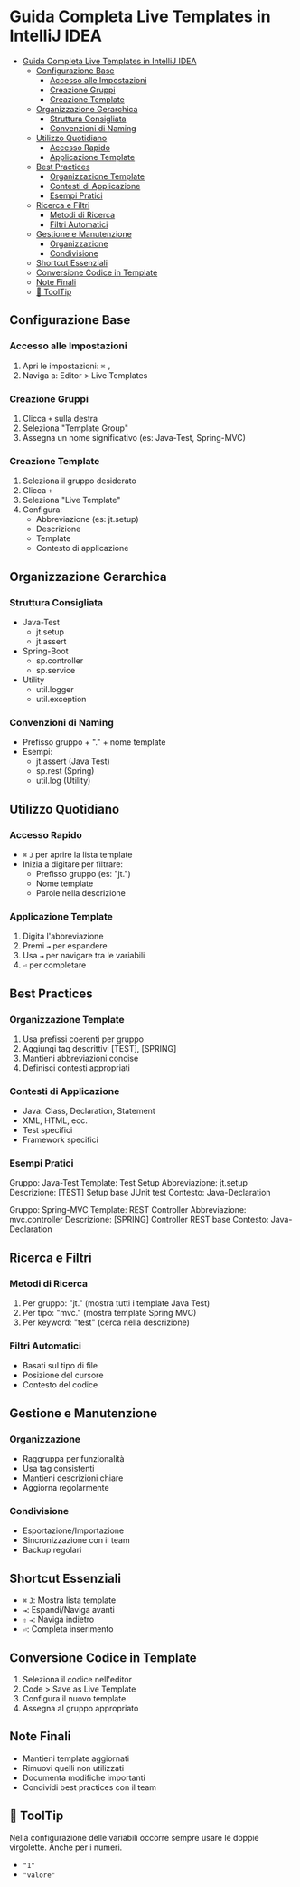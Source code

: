 # Guida Completa Live Templates in IntelliJ IDEA
<!-- TOC -->
* [Guida Completa Live Templates in IntelliJ IDEA](#guida-completa-live-templates-in-intellij-idea)
  * [Configurazione Base](#configurazione-base)
    * [Accesso alle Impostazioni](#accesso-alle-impostazioni)
    * [Creazione Gruppi](#creazione-gruppi)
    * [Creazione Template](#creazione-template)
  * [Organizzazione Gerarchica](#organizzazione-gerarchica)
    * [Struttura Consigliata](#struttura-consigliata)
    * [Convenzioni di Naming](#convenzioni-di-naming)
  * [Utilizzo Quotidiano](#utilizzo-quotidiano)
    * [Accesso Rapido](#accesso-rapido)
    * [Applicazione Template](#applicazione-template)
  * [Best Practices](#best-practices)
    * [Organizzazione Template](#organizzazione-template)
    * [Contesti di Applicazione](#contesti-di-applicazione)
    * [Esempi Pratici](#esempi-pratici)
  * [Ricerca e Filtri](#ricerca-e-filtri)
    * [Metodi di Ricerca](#metodi-di-ricerca)
    * [Filtri Automatici](#filtri-automatici)
  * [Gestione e Manutenzione](#gestione-e-manutenzione)
    * [Organizzazione](#organizzazione)
    * [Condivisione](#condivisione)
  * [Shortcut Essenziali](#shortcut-essenziali)
  * [Conversione Codice in Template](#conversione-codice-in-template)
  * [Note Finali](#note-finali)
  * [🔴 ToolTip](#-tooltip)
<!-- TOC -->
## Configurazione Base

### Accesso alle Impostazioni
1. Apri le impostazioni: `⌘` `,`
2. Naviga a: Editor > Live Templates

### Creazione Gruppi
1. Clicca `+` sulla destra
2. Seleziona "Template Group"
3. Assegna un nome significativo (es: Java-Test, Spring-MVC)

### Creazione Template
1. Seleziona il gruppo desiderato
2. Clicca `+`
3. Seleziona "Live Template"
4. Configura:
    - Abbreviazione (es: jt.setup)
    - Descrizione
    - Template
    - Contesto di applicazione

## Organizzazione Gerarchica

### Struttura Consigliata
- Java-Test
    - jt.setup
    - jt.assert
- Spring-Boot
    - sp.controller
    - sp.service
- Utility
    - util.logger
    - util.exception

### Convenzioni di Naming
- Prefisso gruppo + "." + nome template
- Esempi:
    - jt.assert    (Java Test)
    - sp.rest      (Spring)
    - util.log     (Utility)

## Utilizzo Quotidiano

### Accesso Rapido
- `⌘` `J` per aprire la lista template
- Inizia a digitare per filtrare:
    - Prefisso gruppo (es: "jt.")
    - Nome template
    - Parole nella descrizione

### Applicazione Template
1. Digita l'abbreviazione
2. Premi `⇥` per espandere
3. Usa `⇥` per navigare tra le variabili
4. `⏎` per completare

## Best Practices

### Organizzazione Template
1. Usa prefissi coerenti per gruppo
2. Aggiungi tag descrittivi [TEST], [SPRING]
3. Mantieni abbreviazioni concise
4. Definisci contesti appropriati

### Contesti di Applicazione
- Java: Class, Declaration, Statement
- XML, HTML, ecc.
- Test specifici
- Framework specifici

### Esempi Pratici
Gruppo: Java-Test
Template: Test Setup
Abbreviazione: jt.setup
Descrizione: [TEST] Setup base JUnit test
Contesto: Java-Declaration

Gruppo: Spring-MVC
Template: REST Controller
Abbreviazione: mvc.controller
Descrizione: [SPRING] Controller REST base
Contesto: Java-Declaration

## Ricerca e Filtri

### Metodi di Ricerca
1. Per gruppo: "jt." (mostra tutti i template Java Test)
2. Per tipo: "mvc." (mostra template Spring MVC)
3. Per keyword: "test" (cerca nella descrizione)

### Filtri Automatici
- Basati sul tipo di file
- Posizione del cursore
- Contesto del codice

## Gestione e Manutenzione

### Organizzazione
- Raggruppa per funzionalità
- Usa tag consistenti
- Mantieni descrizioni chiare
- Aggiorna regolarmente

### Condivisione
- Esportazione/Importazione
- Sincronizzazione con il team
- Backup regolari

## Shortcut Essenziali
- `⌘` `J`: Mostra lista template
- `⇥`: Espandi/Naviga avanti
- `⇧` `⇥`: Naviga indietro
- `⏎`: Completa inserimento

## Conversione Codice in Template
1. Seleziona il codice nell'editor
2. Code > Save as Live Template
3. Configura il nuovo template
4. Assegna al gruppo appropriato

## Note Finali
- Mantieni template aggiornati
- Rimuovi quelli non utilizzati
- Documenta modifiche importanti
- Condividi best practices con il team

## 🔴 ToolTip
Nella configurazione delle variabili occorre sempre usare le doppie virgolette. Anche per i numeri.
- `"1"`
- `"valore"`

 